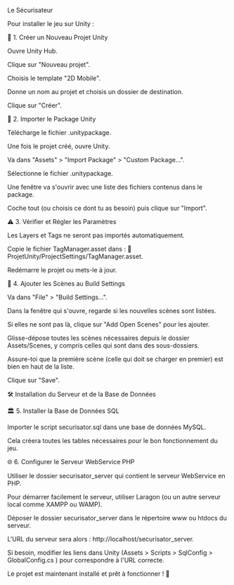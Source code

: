 Le Sécurisateur

Pour installer le jeu sur Unity :

🧐 1. Créer un Nouveau Projet Unity

Ouvre Unity Hub.

Clique sur "Nouveau projet".

Choisis le template "2D Mobile".

Donne un nom au projet et choisis un dossier de destination.

Clique sur "Créer".

💽 2. Importer le Package Unity

Télécharge le fichier .unitypackage.

Une fois le projet créé, ouvre Unity.

Va dans "Assets" > "Import Package" > "Custom Package...".

Sélectionne le fichier .unitypackage.

Une fenêtre va s'ouvrir avec une liste des fichiers contenus dans le package.

Coche tout (ou choisis ce dont tu as besoin) puis clique sur "Import".

⚠ 3. Vérifier et Régler les Paramètres

Les Layers et Tags ne seront pas importés automatiquement.

Copie le fichier TagManager.asset dans :
📂 ProjetUnity/ProjectSettings/TagManager.asset.

Redémarre le projet ou mets-le à jour.

🌟 4. Ajouter les Scènes au Build Settings

Va dans "File" > "Build Settings...".

Dans la fenêtre qui s'ouvre, regarde si les nouvelles scènes sont listées.

Si elles ne sont pas là, clique sur "Add Open Scenes" pour les ajouter.

Glisse-dépose toutes les scènes nécessaires depuis le dossier Assets/Scenes, y compris celles qui sont dans des sous-dossiers.

Assure-toi que la première scène (celle qui doit se charger en premier) est bien en haut de la liste.

Clique sur "Save".

🛠 Installation du Serveur et de la Base de Données

🏛️ 5. Installer la Base de Données SQL

Importer le script securisator.sql dans une base de données MySQL.

Cela créera toutes les tables nécessaires pour le bon fonctionnement du jeu.

🌐 6. Configurer le Serveur WebService PHP

Utiliser le dossier securisator_server qui contient le serveur WebService en PHP.

Pour démarrer facilement le serveur, utiliser Laragon (ou un autre serveur local comme XAMPP ou WAMP).

Déposer le dossier securisator_server dans le répertoire www ou htdocs du serveur.

L'URL du serveur sera alors :
http://localhost/securisator_server.

Si besoin, modifier les liens dans Unity (Assets > Scripts > SqlConfig > GlobalConfig.cs ) pour correspondre à l'URL correcte.

Le projet est maintenant installé et prêt à fonctionner ! 🚀

